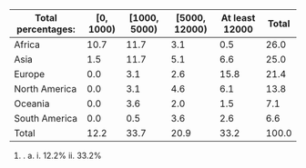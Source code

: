 

| Total percentages: | \[0, 1000)    | \[1000, 5000) | \[5000, 12000) | At least 12000 | Total |
| ------------- | ------------- | -------------- | -------------- | ----- | ----- |
| Africa        | 10.7          | 11.7           | 3.1            | 0.5   | 26.0  |
| Asia          | 1.5           | 11.7           | 5.1            | 6.6   | 25.0  |
| Europe        | 0.0           | 3.1            | 2.6            | 15.8  | 21.4  |
| North America | 0.0           | 3.1            | 4.6            | 6.1   | 13.8  |
| Oceania       | 0.0           | 3.6            | 2.0            | 1.5   | 7.1   |
| South America | 0.0           | 0.5            | 3.6            | 2.6   | 6.6   |
| Total         | 12.2          | 33.7           | 20.9           | 33.2  | 100.0 |

1. .
	a. 
		i. 12.2%
		ii. 33.2%
		